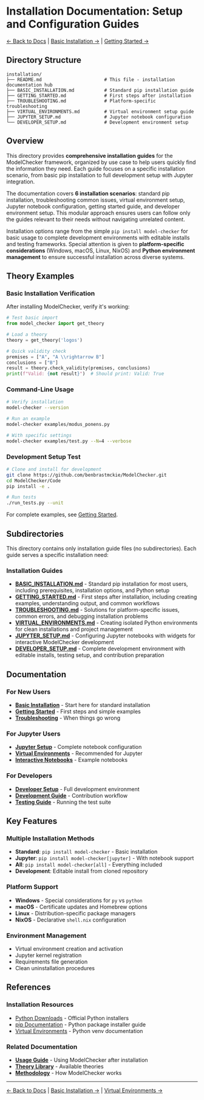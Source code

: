 # Installation Documentation: Setup and Configuration Guides

[← Back to Docs](../README.md) | [Basic Installation →](BASIC_INSTALLATION.md) | [Getting Started →](GETTING_STARTED.md)

## Directory Structure

```
installation/
├── README.md                       # This file - installation documentation hub
├── BASIC_INSTALLATION.md           # Standard pip installation guide
├── GETTING_STARTED.md              # First steps after installation
├── TROUBLESHOOTING.md              # Platform-specific troubleshooting
├── VIRTUAL_ENVIRONMENTS.md         # Virtual environment setup guide
├── JUPYTER_SETUP.md                # Jupyter notebook configuration
└── DEVELOPER_SETUP.md              # Development environment setup
```

## Overview

This directory provides **comprehensive installation guides** for the ModelChecker framework, organized by use case to help users quickly find the information they need. Each guide focuses on a specific installation scenario, from basic pip installation to full development setup with Jupyter integration.

The documentation covers **6 installation scenarios**: standard pip installation, troubleshooting common issues, virtual environment setup, Jupyter notebook configuration, getting started guide, and developer environment setup. This modular approach ensures users can follow only the guides relevant to their needs without navigating unrelated content.

Installation options range from the simple `pip install model-checker` for basic usage to complete development environments with editable installs and testing frameworks. Special attention is given to **platform-specific considerations** (Windows, macOS, Linux, NixOS) and **Python environment management** to ensure successful installation across diverse systems.

## Theory Examples

### Basic Installation Verification

After installing ModelChecker, verify it's working:

```python
# Test basic import
from model_checker import get_theory

# Load a theory
theory = get_theory('logos')

# Quick validity check
premises = ["A", "A \\rightarrow B"]
conclusions = ["B"]
result = theory.check_validity(premises, conclusions)
print(f"Valid: {not result}")  # Should print: Valid: True
```

### Command-Line Usage

```bash
# Verify installation
model-checker --version

# Run an example
model-checker examples/modus_ponens.py

# With specific settings
model-checker examples/test.py --N=4 --verbose
```

### Development Setup Test

```bash
# Clone and install for development
git clone https://github.com/benbrastmckie/ModelChecker.git
cd ModelChecker/Code
pip install -e .

# Run tests
./run_tests.py --unit
```

For complete examples, see [Getting Started](GETTING_STARTED.md).

## Subdirectories

This directory contains only installation guide files (no subdirectories). Each guide serves a specific installation need:

### Installation Guides

- **[BASIC_INSTALLATION.md](BASIC_INSTALLATION.md)** - Standard pip installation for most users, including prerequisites, installation options, and Python setup
- **[GETTING_STARTED.md](GETTING_STARTED.md)** - First steps after installation, including creating examples, understanding output, and common workflows
- **[TROUBLESHOOTING.md](TROUBLESHOOTING.md)** - Solutions for platform-specific issues, common errors, and debugging installation problems
- **[VIRTUAL_ENVIRONMENTS.md](VIRTUAL_ENVIRONMENTS.md)** - Creating isolated Python environments for clean installations and project management
- **[JUPYTER_SETUP.md](JUPYTER_SETUP.md)** - Configuring Jupyter notebooks with widgets for interactive ModelChecker development
- **[DEVELOPER_SETUP.md](DEVELOPER_SETUP.md)** - Complete development environment with editable installs, testing setup, and contribution preparation

## Documentation

### For New Users
- **[Basic Installation](BASIC_INSTALLATION.md)** - Start here for standard installation
- **[Getting Started](GETTING_STARTED.md)** - First steps and simple examples
- **[Troubleshooting](TROUBLESHOOTING.md)** - When things go wrong

### For Jupyter Users
- **[Jupyter Setup](JUPYTER_SETUP.md)** - Complete notebook configuration
- **[Virtual Environments](VIRTUAL_ENVIRONMENTS.md)** - Recommended for Jupyter
- **[Interactive Notebooks](../../Code/src/model_checker/theory_lib/logos/notebooks/)** - Example notebooks

### For Developers
- **[Developer Setup](DEVELOPER_SETUP.md)** - Full development environment
- **[Development Guide](../../Code/docs/DEVELOPMENT.md)** - Contribution workflow
- **[Testing Guide](../../Code/docs/TESTS.md)** - Running the test suite

## Key Features

### Multiple Installation Methods
- **Standard**: `pip install model-checker` - Basic installation
- **Jupyter**: `pip install model-checker[jupyter]` - With notebook support
- **All**: `pip install model-checker[all]` - Everything included
- **Development**: Editable install from cloned repository

### Platform Support
- **Windows** - Special considerations for `py` vs `python`
- **macOS** - Certificate updates and Homebrew options
- **Linux** - Distribution-specific package managers
- **NixOS** - Declarative `shell.nix` configuration

### Environment Management
- Virtual environment creation and activation
- Jupyter kernel registration
- Requirements file generation
- Clean uninstallation procedures

## References

### Installation Resources
- [Python Downloads](https://www.python.org/downloads/) - Official Python installers
- [pip Documentation](https://pip.pypa.io/) - Python package installer guide
- [Virtual Environments](https://docs.python.org/3/tutorial/venv.html) - Python venv documentation

### Related Documentation
- **[Usage Guide](../usage/README.md)** - Using ModelChecker after installation
- **[Theory Library](../../Code/src/model_checker/theory_lib/README.md)** - Available theories
- **[Methodology](../architecture/README.md)** - How ModelChecker works

---

[← Back to Docs](../README.md) | [Basic Installation →](BASIC_INSTALLATION.md) | [Virtual Environments →](VIRTUAL_ENVIRONMENTS.md)